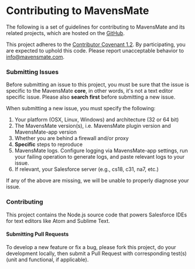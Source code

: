 # Contributing to MavensMate

The following is a set of guidelines for contributing to MavensMate and its related projects,
which are hosted on the [GitHub](https://github.com/search?q=user%3Ajoeferraro+mavensmate).

This project adheres to the [Contributor Covenant 1.2](http://contributor-covenant.org/version/1/2/0).
By participating, you are expected to uphold this code. Please report unacceptable behavior to [info@mavensmate.com](mailto:info@mavensmate.com).

### Submitting Issues

Before submitting an issue to this project, you must be sure that the issue is specific to the MavensMate **core**, in other words, it's not a text editor specific issue. Please also **search first** before submitting a new issue.

When submitting a new issue, you must specify the following:

1. Your platform (OSX, Linux, Windows) and architecture (32 or 64 bit)
2. The MavensMate version(s), i.e. MavensMate plugin version and MavensMate-app version
3. Whether you are behind a firewall and/or proxy
4. **Specific** steps to reproduce
5. MavensMate logs. Configure logging via MavensMate-app settings, run your failing operation to generate logs, and paste relevant logs to your issue.
6. If relevant, your Salesforce server (e.g., cs18, c31, na7, etc.)

If any of the above are missing, we will be unable to properly diagnose your issue.

### Contributing

This project contains the Node.js source code that powers Salesforce IDEs for text editors like Atom and Sublime Text. 

#### Submitting Pull Requests

To develop a new feature or fix a bug, please fork this project, do your development locally, then submit a Pull Request with corresponding test(s) (unit and functional, if applicable).
